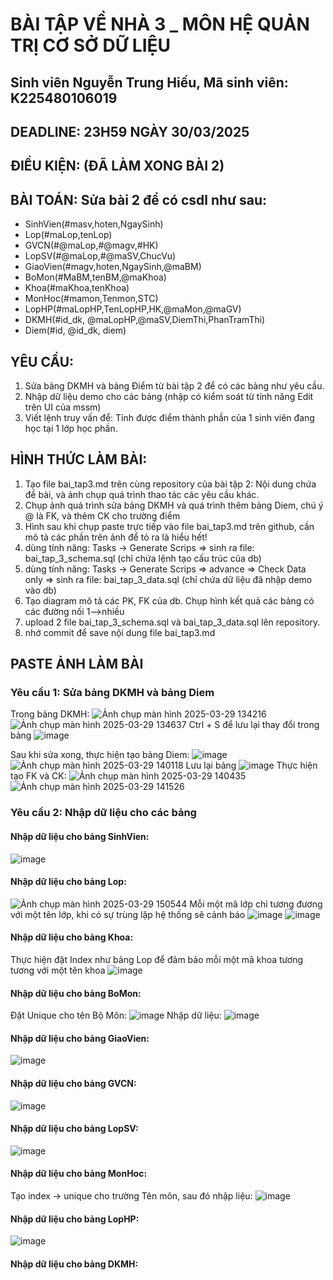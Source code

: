 # BÀI TẬP VỀ NHÀ 3 _ MÔN HỆ QUẢN TRỊ CƠ SỞ DỮ LIỆU
## Sinh viên Nguyễn Trung Hiếu, Mã sinh viên: K225480106019
## DEADLINE: 23H59 NGÀY 30/03/2025
## ĐIỀU KIỆN: (ĐÃ LÀM XONG BÀI 2)
## BÀI TOÁN: Sửa bài 2 để có csdl như sau:
  + SinhVien(#masv,hoten,NgaySinh)
  + Lop(#maLop,tenLop)
  + GVCN(#@maLop,#@magv,#HK)
  + LopSV(#@maLop,#@maSV,ChucVu)
  + GiaoVien(#magv,hoten,NgaySinh,@maBM)
  + BoMon(#MaBM,tenBM,@maKhoa)
  + Khoa(#maKhoa,tenKhoa)
  + MonHoc(#mamon,Tenmon,STC)
  + LopHP(#maLopHP,TenLopHP,HK,@maMon,@maGV)
  + DKMH(#id_dk, @maLopHP,@maSV,DiemThi,PhanTramThi)
  + Diem(#id, @id_dk, diem)
## YÊU CẦU:
1. Sửa bảng DKMH và bảng Điểm từ bài tập 2 để có các bảng như yêu cầu.
2. Nhập dữ liệu demo cho các bảng (nhập có kiểm soát từ tính năng Edit trên UI của mssm)
3. Viết lệnh truy vấn để: Tính được điểm thành phần của 1 sinh viên đang học tại 1 lớp học phần.
## HÌNH THỨC LÀM BÀI:
1. Tạo file bai_tap3.md trên cùng repository của bài tập 2:
   Nội dung chứa đề bài, và ảnh chụp quá trình thao tác các yêu cầu khác.
2. Chụp ảnh quá trình sửa bảng DKMH và quá trình thêm bảng Diem, chú ý @ là FK, và thêm CK cho trường điểm
3. Hình sau khi chụp paste trực tiếp vào file bai_tap3.md trên github, cần mô tả các phần trên ảnh để tỏ ra là hiểu hết!
4. dùng tính năng: Tasks -> Generate Scrips => sinh ra file: bai_tap_3_schema.sql  (chỉ chứa lệnh tạo cấu trúc của db)
5. dùng tính năng: Tasks -> Generate Scrips => advance => Check Data only => sinh ra file: bai_tap_3_data.sql  (chỉ chứa dữ liệu đã nhập demo vào db)
6. Tạo diagram mô tả các PK, FK của db. Chụp hình kết quả các bảng có các đường nối 1-->nhiều
7. upload 2 file  bai_tap_3_schema.sql và bai_tap_3_data.sql lên repository.
8. nhớ commit để save nội dung file bai_tap3.md
## PASTE ẢNH LÀM BÀI
### Yêu cầu 1: Sửa bảng DKMH và bảng Diem
Trong bảng DKMH:
![Ảnh chụp màn hình 2025-03-29 134216](https://github.com/user-attachments/assets/0dd0f307-abb2-4509-9ac9-a39b39ae7a52)
![Ảnh chụp màn hình 2025-03-29 134637](https://github.com/user-attachments/assets/0a0a9bb8-06c7-42a1-b5cb-1d4375c8974b)
Ctrl + S để lưu lại thay đổi trong bảng
![image](https://github.com/user-attachments/assets/38c9e8d8-2933-4a1c-bb92-9527665444ca)

Sau khi sửa xong, thực hiện tạo bảng Diem:
![image](https://github.com/user-attachments/assets/fec75f9a-e7a6-4a14-9f06-4b85429c24d4)
![Ảnh chụp màn hình 2025-03-29 140118](https://github.com/user-attachments/assets/1dfb3b90-1394-4a06-b7f4-5be1febfdaf4)
Lưu lại bảng
![image](https://github.com/user-attachments/assets/9e051940-d172-49e1-95b5-92b4879152e4)
Thực hiện tạo FK và CK:
![Ảnh chụp màn hình 2025-03-29 140435](https://github.com/user-attachments/assets/15459679-6daa-42a5-ac67-58cab3e9b09b)
![Ảnh chụp màn hình 2025-03-29 141526](https://github.com/user-attachments/assets/1ac283c7-2072-4658-8aaf-a1b22fc0f76b)
### Yêu cầu 2: Nhập dữ liệu cho các bảng
#### Nhập dữ liệu cho bảng SinhVien:
![image](https://github.com/user-attachments/assets/ea89ed03-4e65-4d50-b5e4-3947f0cb076e)
#### Nhập dữ liệu cho bảng Lop:
![Ảnh chụp màn hình 2025-03-29 150544](https://github.com/user-attachments/assets/9751017b-28ed-4c2a-ba87-272a33371b90)
Mỗi một mã lớp chỉ tương đương với một tên lớp, khi có sự trùng lặp hệ thống sẽ cảnh báo
![image](https://github.com/user-attachments/assets/dde4973e-680e-4d24-942e-89ebb0302041)
![image](https://github.com/user-attachments/assets/539d5f50-986c-4178-88ba-09b546c25f54)
#### Nhập dữ liệu cho bảng Khoa:
Thực hiện đặt Index như bảng Lop để đảm bảo mỗi một mã khoa tương tương với một tên khoa
![image](https://github.com/user-attachments/assets/c600fa85-2583-4188-adf1-dbf368330030)
#### Nhập dữ liệu cho bảng BoMon:
Đặt Unique cho tên Bộ Môn:
![image](https://github.com/user-attachments/assets/344648f9-1a73-4846-9259-59798214f528)
Nhập dữ liệu:
![image](https://github.com/user-attachments/assets/5966b389-38fd-4da3-b4fd-da863678871b)
#### Nhập dữ liệu cho bảng GiaoVien:
![image](https://github.com/user-attachments/assets/bc6c4baa-41be-4dec-ba1e-011e1e6cbc6d)
#### Nhập dữ liệu cho bảng GVCN:
![image](https://github.com/user-attachments/assets/72628cf5-76c0-45d2-b53a-cfce416c7b41)
#### Nhập dữ liệu cho bảng LopSV:
![image](https://github.com/user-attachments/assets/0a06b880-f74e-4e09-954f-f35a6208a01b)
#### Nhập dữ liệu cho bảng MonHoc:
Tạo index -> unique cho trường Tên môn, sau đó nhập liệu:
![image](https://github.com/user-attachments/assets/620047bb-5e73-43e1-aa00-a4796418e2a7)
#### Nhập dữ liệu cho bảng LopHP:
![image](https://github.com/user-attachments/assets/b40de514-f934-4acf-a635-c6a8919dbff0)
#### Nhập dữ liệu cho bảng DKMH:
